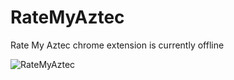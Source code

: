 # RateMyAztec
Rate My Aztec chrome extension is currently offline

![RateMyAztec](http://i.imgur.com/K0EMRpI.jpg)
